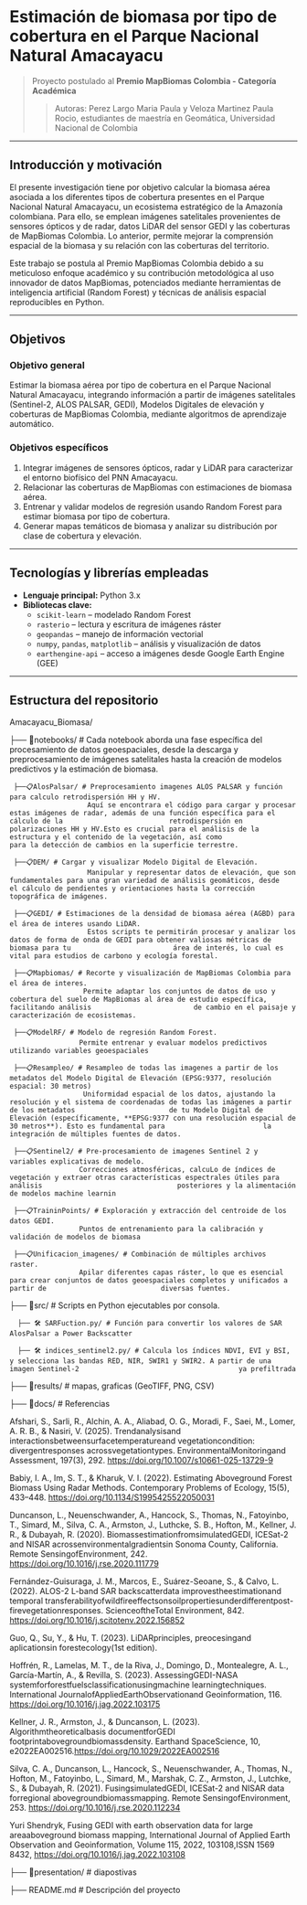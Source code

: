# Estimación de biomasa por tipo de cobertura en el Parque Nacional Natural Amacayacu

> Proyecto postulado al **Premio MapBiomas Colombia - Categoría Académica**
>> Autoras: Perez Largo Maria Paula y Veloza Martinez Paula Rocio, estudiantes de maestría en Geomática, Universidad Nacional de Colombia
---

## Introducción y motivación

El presente investigación tiene por objetivo calcular la biomasa aérea asociada a los diferentes tipos de cobertura presentes en el Parque Nacional Natural Amacayacu, un ecosistema estratégico de la Amazonía colombiana. Para ello, se emplean imágenes satelitales provenientes de sensores ópticos y de radar, datos LiDAR del sensor GEDI y las coberturas de MapBiomas Colombia. Lo anterior, permite mejorar la comprensión espacial de la biomasa y su relación con las coberturas del territorio.

Este trabajo se postula al Premio MapBiomas Colombia debido a su meticuloso enfoque académico y su contribución metodológica al uso innovador de datos MapBiomas, potenciados mediante herramientas de inteligencia artificial (Random Forest) y técnicas de análisis espacial reproducibles en Python.

---

## Objetivos

### Objetivo general
Estimar la biomasa aérea por tipo de cobertura en el Parque Nacional Natural Amacayacu, integrando información a partir de imágenes satelitales (Sentinel-2, ALOS PALSAR, GEDI), Modelos Digitales de elevación y coberturas de MapBiomas Colombia, mediante algoritmos de aprendizaje automático.

### Objetivos específicos
1. Integrar imágenes de sensores ópticos, radar y LiDAR para caracterizar el entorno biofísico del PNN Amacayacu.
2. Relacionar las coberturas de MapBiomas con estimaciones de biomasa aérea.
3. Entrenar y validar modelos de regresión usando Random Forest para estimar biomasa por tipo de cobertura.
4. Generar mapas temáticos de biomasa y analizar su distribución por clase de cobertura y elevación.

---

## Tecnologías y librerías empleadas

- **Lenguaje principal:** Python 3.x  
- **Bibliotecas clave:**
  - `scikit-learn` – modelado Random Forest
  - `rasterio` – lectura y escritura de imágenes ráster
  - `geopandas` – manejo de información vectorial
  - `numpy`, `pandas`, `matplotlib` – análisis y visualización de datos
  - `earthengine-api` – acceso a imágenes desde Google Earth Engine (GEE)
 
---

## Estructura del repositorio


Amacayacu_Biomasa/

├── 📂notebooks/ # Cada notebook aborda una fase específica del procesamiento de datos geoespaciales, desde la descarga y preprocesamiento de imágenes                           satelitales hasta la creación de modelos predictivos y la estimación de biomasa.


     ├──📋AlosPalsar/ # Preprocesamiento imagenes ALOS PALSAR y función para calculo retrodispersión HH y HV. 
                       Aquí se encontrara el código para cargar y procesar estas imágenes de radar, además de una función específica para el cálculo de la                          retrodispersión en polarizaciones HH y HV.Esto es crucial para el análisis de la estructura y el contenido de la vegetación, así como                        para la detección de cambios en la superficie terrestre.
     
     ├──📋DEM/ # Cargar y visualizar Modelo Digital de Elevación. 
                       Manipular y representar datos de elevación, que son fundamentales para una gran variedad de análisis geomáticos, desde                                       el cálculo de pendientes y orientaciones hasta la corrección topográfica de imágenes.
     
     ├──📋GEDI/ # Estimaciones de la densidad de biomasa aérea (AGBD) para el área de interes usando LiDAR. 
                       Estos scripts te permitirán procesar y analizar los datos de forma de onda de GEDI para obtener valiosas métricas de biomasa para tu                         área de interés, lo cual es vital para estudios de carbono y ecología forestal.
     
     ├──📋Mapbiomas/ # Recorte y visualización de MapBiomas Colombia para el área de interes. 
                      Permite adaptar los conjuntos de datos de uso y cobertura del suelo de MapBiomas al área de estudio específica, facilitando análisis                         de cambio en el paisaje y caracterización de ecosistemas.
     
     ├──📋ModelRF/ # Modelo de regresión Random Forest. 
                     Permite entrenar y evaluar modelos predictivos utilizando variables geoespaciales
     
     ├──📋Resampleo/ # Resampleo de todas las imagenes a partir de los metadatos del Modelo Digital de Elevación (EPSG:9377, resolución espacial: 30 metros)
                      Uniformidad espacial de los datos, ajustando la resolución y el sistema de coordenadas de todas las imágenes a partir de los metadatos                       de tu Modelo Digital de Elevación (específicamente, **EPSG:9377 con una resolución espacial de 30 metros**). Esto es fundamental para                        la integración de múltiples fuentes de datos.
     
     ├──📋Sentinel2/ # Pre-procesamiento de imagenes Sentinel 2 y variables explicativas de modelo. 
                     Correcciones atmosféricas, calcuLo de índices de vegetación y extraer otras características espectrales útiles para análisis                                 posteriores y la alimentación de modelos machine learnin
     
     ├──📋TraininPoints/ # Exploración y extracción del centroide de los datos GEDI.
                     Puntos de entrenamiento para la calibración y validación de modelos de biomasa 
     
     ├──📋Unificacion_imagenes/ # Combinación de múltiples archivos raster. 
                     Apilar diferentes capas ráster, lo que es esencial para crear conjuntos de datos geoespaciales completos y unificados a partir de                            diversas fuentes.
     
     
├── 📂src/ # Scripts en Python ejecutables por consola.

      ├── 🛠️ SARFuction.py/ # Función para convertir los valores de SAR AlosPalsar a Power Backscatter
      
      ├── 🛠️ indices_sentinel2.py/ # Calcula los índices NDVI, EVI y BSI, y selecciona las bandas RED, NIR, SWIR1 y SWIR2. A partir de una imagen Sentinel-2                                       ya prefiltrada

├── 📂results/ # mapas, graficas (GeoTIFF, PNG, CSV)


├── 📂docs/ # Referencias

      
Afshari, S., Sarli, R., Alchin, A. A., Aliabad, O. G., Moradi, F., Saei, M., Lomer, A. R. B., & Nasiri, V. (2025). Trendanalysisand interactionsbetweensurfacetemperatureand vegetationcondition: divergentresponses acrossvegetationtypes. EnvironmentalMonitoringand Assessment, 197(3), 292. https://doi.org/10.1007/s10661-025-13729-9

Babiy, I. A., Im, S. T., & Kharuk, V. I. (2022). Estimating Aboveground Forest Biomass Using Radar Methods. Contemporary Problems of Ecology, 15(5), 433–448. https://doi.org/10.1134/S1995425522050031

Duncanson, L., Neuenschwander, A., Hancock, S., Thomas, N., Fatoyinbo, T., Simard, M., Silva, C. A., Armston, J., Luthcke, S. B., Hofton, M., Kellner, J. R., & Dubayah, R. (2020). BiomassestimationfromsimulatedGEDI, ICESat-2 and NISAR acrossenvironmentalgradientsin Sonoma County, California. Remote SensingofEnvironment, 242. https://doi.org/10.1016/j.rse.2020.111779

Fernández-Guisuraga, J. M., Marcos, E., Suárez-Seoane, S., & Calvo, L. (2022). ALOS-2 L-band SAR backscatterdata improvestheestimationand temporal transferabilityofwildfireeffectsonsoilpropertiesunderdifferentpost-firevegetationresponses. ScienceoftheTotal Environment, 842. https://doi.org/10.1016/j.scitotenv.2022.156852

Guo, Q., Su, Y., & Hu, T. (2023). LiDARprinciples, preocesingand aplicationsin forestecology(1st edition).

Hoffrén, R., Lamelas, M. T., de la Riva, J., Domingo, D., Montealegre, A. L., García-Martín, A., & Revilla, S. (2023). AssessingGEDI-NASA systemforforestfuelsclassificationusingmachine learningtechniques. International JournalofAppliedEarthObservationand Geoinformation, 116. https://doi.org/10.1016/j.jag.2022.103175

Kellner, J. R., Armston, J., & Duncanson, L. (2023). Algorithmtheoreticalbasis documentforGEDI footprintabovegroundbiomassdensity. Earthand SpaceScience, 10, e2022EA002516.https://doi.org/10.1029/2022EA002516

Silva, C. A., Duncanson, L., Hancock, S., Neuenschwander, A., Thomas, N., Hofton, M., Fatoyinbo, L., Simard, M., Marshak, C. Z., Armston, J., Lutchke, S., & Dubayah, R. (2021). FusingsimulatedGEDI, ICESat-2 and NISAR data forregional abovegroundbiomassmapping. Remote SensingofEnvironment, 253. https://doi.org/10.1016/j.rse.2020.112234

Yuri Shendryk, Fusing GEDI with earth observation data for large areaaboveground biomass mapping, International Journal of Applied Earth Observation and Geoinformation, Volume 115, 2022, 103108,ISSN 1569 8432, https://doi.org/10.1016/j.jag.2022.103108


├── 📂presentation/ # diapostivas


├── README.md # Descripción del proyecto



